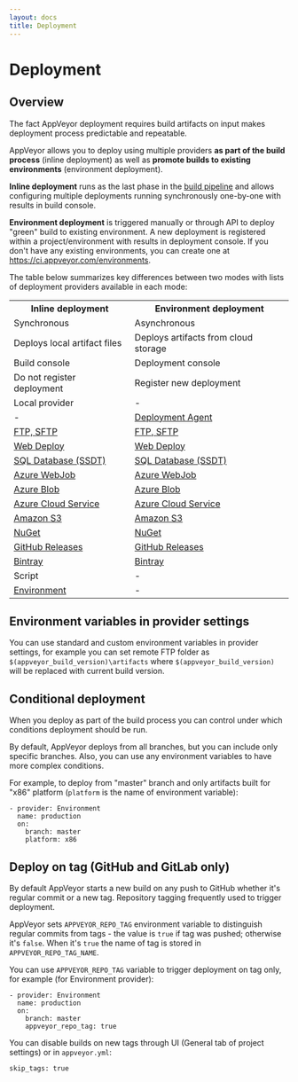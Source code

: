 ```yaml
---
layout: docs
title: Deployment
---
```


# Deployment

<!--TOC-->


## Overview

The fact AppVeyor deployment requires build artifacts on input makes deployment process predictable and repeatable.

AppVeyor allows you to deploy using multiple providers **as part of the build process** (inline deployment) as well as **promote builds to existing environments** (environment deployment).

**Inline deployment** runs as the last phase in the [build pipeline](/docs/build-configuration#build-pipeline) and allows configuring multiple deployments running synchronously one-by-one with results in build console.

**Environment deployment** is triggered manually or through API to deploy "green" build to existing environment. A new deployment is registered within a project/environment with results in deployment console. If you don't have any existing environments, you can create one at https://ci.appveyor.com/environments.

The table below summarizes key differences between two modes with lists of deployment providers available in each mode:

<table class="centered">
<tr>
    <th>Inline deployment</th>
    <th>Environment deployment</th>
</tr>
<tr>
    <td>Synchronous</td>
    <td>Asynchronous</td>
</tr>
<tr>
    <td>Deploys local artifact files</td>
    <td>Deploys artifacts from cloud storage</td>
</tr>
<tr>
    <td>Build console</td>
    <td>Deployment console</td>
</tr>
<tr>
    <td>Do not register deployment</td>
    <td>Register new deployment</td>
</tr>
<tr>
    <td>Local provider</td>
    <td>-</td>
</tr>
<tr>
    <td>-</td>
    <td><a href="/docs/deployment/agent">Deployment Agent</a></td>
</tr>
<tr>
    <td><a href="/docs/deployment/ftp">FTP, SFTP</a></td>
    <td><a href="/docs/deployment/ftp">FTP, SFTP</a></td>
</tr>
<tr>
    <td><a href="/docs/deployment/web-deploy">Web Deploy</a></td>
    <td><a href="/docs/deployment/web-deploy">Web Deploy</a></td>
</tr>
<tr>
    <td><a href="/docs/deployment/sql-database-ssdt">SQL Database (SSDT)</a></td>
    <td><a href="/docs/deployment/sql-database-ssdt">SQL Database (SSDT)</a></td>
</tr>
<tr>
    <td><a href="/docs/deployment/azure-webjob">Azure WebJob</a></td>
    <td><a href="/docs/deployment/azure-webjob">Azure WebJob</a></td>
</tr>
<tr>
    <td><a href="/docs/deployment/azure-blob">Azure Blob</a></td>
    <td><a href="/docs/deployment/azure-blob">Azure Blob</a></td>
</tr>
<tr>
    <td><a href="/docs/deployment/azure-cloud-service">Azure Cloud Service</a></td>
    <td><a href="/docs/deployment/azure-cloud-service">Azure Cloud Service</a></td>
</tr>
<tr>
    <td><a href="/docs/deployment/amazon-s3">Amazon S3</a></td>
    <td><a href="/docs/deployment/amazon-s3">Amazon S3</a></td>
</tr>
<tr>
    <td><a href="/docs/deployment/nuget">NuGet</a></td>
    <td><a href="/docs/deployment/nuget">NuGet</a></td>
</tr>
<tr>
    <td><a href="/docs/deployment/github">GitHub Releases</a></td>
    <td><a href="/docs/deployment/github">GitHub Releases</a></td>
</tr>
<tr>
    <td><a href="/docs/deployment/bintray">Bintray</a></td>
    <td><a href="/docs/deployment/bintray">Bintray</a></td>
</tr>
<tr>
    <td>Script</td>
    <td>-</td>
</tr>
<tr>
    <td><a href="/docs/deployment/environment">Environment</a></td>
    <td>-</td>
</tr>
</table>



## Environment variables in provider settings

You can use standard and custom environment variables in provider settings, for example you can set remote FTP folder as `$(appveyor_build_version)\artifacts` where `$(appveyor_build_version)` will be replaced with current build version.



## Conditional deployment

When you deploy as part of the build process you can control under which conditions deployment should be run.

By default, AppVeyor deploys from all branches, but you can include only specific branches. Also, you can use any environment variables to have more complex conditions.

For example, to deploy from "master" branch and only artifacts built for "x86" platform (`platform` is the name of environment variable):

    - provider: Environment
      name: production
      on:
        branch: master
        platform: x86



## Deploy on tag (GitHub and GitLab only)

By default AppVeyor starts a new build on any push to GitHub whether it's regular commit or a new tag. Repository tagging frequently used to trigger deployment.

AppVeyor sets `APPVEYOR_REPO_TAG` environment variable to distinguish regular commits from tags - the value is `true` if tag was pushed; otherwise it's `false`. When it's `true` the name of tag is stored in `APPVEYOR_REPO_TAG_NAME`.

You can use `APPVEYOR_REPO_TAG` variable to trigger deployment on tag only, for example (for Environment provider):

    - provider: Environment
      name: production
      on:
        branch: master
        appveyor_repo_tag: true

You can disable builds on new tags through UI (General tab of project settings) or in `appveyor.yml`:

    skip_tags: true
